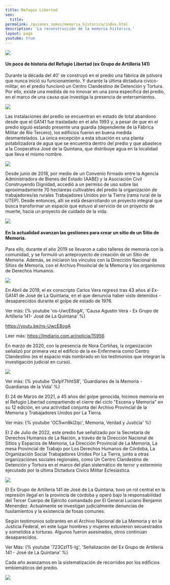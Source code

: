 ```yaml
---
title: Refugio Libertad 
seo:
  title: 
permalink: /quienes_somos/memoria_historica/index.html
description: 'La reconstrucción de la memoria histórica.'
layout: page
youtube: true
---
```


![](https://i.imgur.com/Pg9Ipxi.jpg)

#### Un poco de historia del Refugio Libertad (ex Grupo de Artillería 141)

Durante la década del 40’ se construyó en el predio una fábrica de pólvora que nunca inició su funcionamiento. Y durante la última dictadura cívico-militar, en el predio funcionó un Centro Clandestino de Detención y Tortura. Por ello, existe una medida de no innovar en una zona específica del predio, en el marco de una causa que investiga la presencia de enterramientos.

![](https://i.imgur.com/bzyTSBU.jpg)

Las instalaciones del predio se encuentran en estado de total abandono desde que el GA141 fue trasladado en el año 1993 y, a pesar de que en el predio siguió estando presente una guardia (dependiente de la Fábrica Militar de Río Tercero), los edificios fueron en buena medida desmantelados. La única excepción a esta situación es una planta potabilizadora de agua que se encuentra dentro del predio y que abastece a la Cooperativa José de la Quintana, que distribuye agua en la localidad que lleva el mismo nombre.

![](https://i.imgur.com/XKWuPFA.jpg)

Desde junio de 2018, por medio de un Convenio firmado entre la Agencia Administradora de Bienes del Estado (AABE) y la Asociación Civil Construyendo Dignidad, accedió a un permiso de uso sobre las aproximadamente 70 hectáreas cultivables del predio la organización de trabajadores/as rurales Trabajadores Unidos por la Tierra (rama rural de la UTEP). Desde entonces, allí se está desarrollando un proyecto integral que busca transformar un espacio que estuvo al servicio de un proyecto de muerte, hacia un proyecto de cuidado de la vida.

![](https://i.imgur.com/zu7E8XP.jpg)

#### En la actualidad avanzan las gestiones para crear un sitio de  un Sitio de Memoria.

Para ello, durante el año 2019 se llevaron a cabo talleres de memoria con la comunidad, y se formuló un anteproyecto de creación de un Sitio de Memoria. Además, se iniciaron los vínculos con la Dirección Nacional de Sitios de Memoria, con el Archivo Provincial de la Memoria y los organismos de Derechos Humanos.

![](https://i.imgur.com/Nb3Vamg.jpg)

En Abril de 2019, el ex conscripto Carlos Vera regresó tras 43 años al  Ex-GA141 de José de La Quintana, en el que denuncia haber visto detenidos -desaparecidos durante el golpe de estado de 1976.

Ver más:
{% youtube 'ns-UwcE8ogA', 'Causa Agustín Vera - Ex Grupo de Artillería 141- José de La Quintana' %}

https://youtu.be/ns-UwcE8ogA

Leer más:
https://lmdiario.com.ar/noticia/15956

En marzo de 2020, con la presencia de Nora Cortiñas, la organización señalizó por primera vez el edificio de la ex-Enfermería como Centro Clandestino (es el espacio más nombrado en los testimonios que integran la investigación judicial en curso).

![](https://i.imgur.com/km7pbNi.jpg)

Ver más:
{% youtube 'DxIpY7hhtS8', 'Guardianes de la Memoria - Guardianas de la Vida' %}

El 24 de Marzo de 2021, a 45 años del golpe genocida, hicimos memoria en el Refugio Libertad compartiendo el cierre del ciclo "Escena y Memoria" en su 12 edición, en una actividad conjunta del Archivo Provincial de la Memoria y Trabajadores Unidos por La Tierra.

Ver más:
{% youtube 'OC5wn8kl2qc', Memoria, Verdad y Justicia' %}

El 2 de Julio de 2022, este predio fue señalizado por la Secretaría de Derechos Humanos de La Nación, a través de la Dirección Nacional de Sitios y Espacios de Memoria, La Dirección Provincial de La Memoria, La mesa Provincial de Trabajo por Los Derechos Humanos de Córdoba, La Organización Social Trabajadores Unidos Por La Tierra, junto a otras organizaciónes sociales regionales, como  Un Centro Clandestino de Detención y Tortura en el marco del plan sistemático de terror y exterminio ejecutado por la última Dictadura Civico Militar Eclesiástica.

![](https://i.imgur.com/OVTURuc.jpg)

El Ex Grupo de Artillería 141 de José de La Quintana, tuvo un rol central en la represión ilegal en la provincia de córdoba y operó bajo la responsabilidad del Tercer Cuerpo de Ejército comandado por El General Luciano Benjamín Menendez. Actualmente se investigan judicialmente denuncias de fusilamientos y la existencia de fosas comunes.

Según testimonios sobrantes en el Archivo Nacional de La Memoria y en la Justicia Federal, en este lugar hombres y mujeres estuvieron secuestrados y sometidos a torturas. Algunos fueron asesinados, otros continúan desaparecidos.

Ver Más:
{% youtube '723CzlT5-Ig', 'Señalización del Ex Grupo de Artillería 141 - José de La Quintana' %}

Cada año avanzamos en la sistematización de recorridos por los edificios emblemáticos del predio.

![](https://i.imgur.com/w1Pp53b.jpg)
